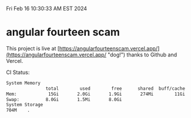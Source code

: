 Fri Feb 16 10:30:33 AM EST 2024

# angular fourteen scam


This project is live at [https://angularfourteenscam.vercel.app/](https://angularfourteenscam.vercel.app/ "dog!") thanks to Github and Vercel.

CI Status: 

```bash
System Memory
               total        used        free      shared  buff/cache   available
Mem:            15Gi       2.0Gi       1.9Gi       274Mi        11Gi        13Gi
Swap:          8.0Gi       1.5Mi       8.0Gi
System Storage
704M	.
```
